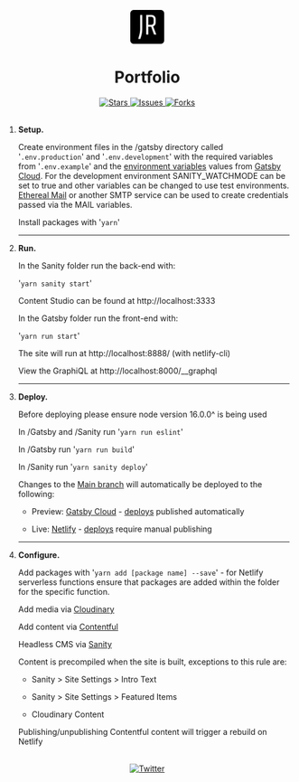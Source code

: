 <!--
For better readability, use markdown preview.
VS Code:  ctrl-shift-v
Atom:     ctrl-shift-m
-->

<p align="center">
  <a href="https://jasonreid.dev">
    <img alt="Netlify Site" src="gatsby/src/images/icon.png" width="60" />
  </a>
</p>
<h1 align="center">
  Portfolio
</h1>
<div align="center">
  <a href="https://github.com/jasonreiddev/portfolio/stargazers">
    <img src="https://img.shields.io/github/stars/jasonreiddev/portfolio" alt="Stars">
  </a>
  <a href="https://github.com/jasonreiddev/portfolio/issues">
    <img src="https://img.shields.io/github/issues/jasonreiddev/portfolio" alt="Issues">
  </a>
  <a href="https://github.com/jasonreiddev/portfolio/network/members">
    <img src="https://img.shields.io/github/forks/jasonreiddev/portfolio" alt="Forks">
  </a>
  </div>
<br>

1. **Setup.**

   Create environment files in the /gatsby directory called
   '<code>.env.production</code>' and '<code>.env.development</code>'
   with the required variables from
   '<code>.env.example</code>' and the [environment variables](https://www.gatsbyjs.com/dashboard/f823cde4-1e85-4ece-87b4-ad2a6f0a2225/sites/df7b65ef-b4c5-4b57-9bda-58b55c54665d/settings/general#env-vars) values from [Gatsby Cloud](https://www.gatsbyjs.com/dashboard/f823cde4-1e85-4ece-87b4-ad2a6f0a2225/sites/df7b65ef-b4c5-4b57-9bda-58b55c54665d).
   For the development environment SANITY_WATCHMODE can be set to true and other variables can be changed to use test environments. [Ethereal Mail](https://ethereal.email) or another SMTP service can be used to create credentials passed via the MAIL variables.

   Install packages with
   '<code>yarn</code>'
   <hr/>

2. **Run.**

   In the Sanity folder run the back-end with:

   '<code>yarn sanity start</code>'

   Content Studio can be found at http://localhost:3333

   In the Gatsby folder run the front-end with:
   
   '<code>yarn run start</code>'

   The site will run at http://localhost:8888/ (with netlify-cli)

   View the GraphiQL at http://localhost:8000/__graphql
   <hr/>

3. **Deploy.**

   Before deploying please ensure node version 16.0.0^ is being used

   In /Gatsby and /Sanity run '<code>yarn run eslint</code>'

   In /Gatsby run '<code>yarn run build</code>'

   In /Sanity run '<code>yarn sanity deploy</code>'

   Changes to the [Main branch](https://github.com/jasonreiddev/portfolio/tree/main) will automatically be deployed to the following:

   - Preview: [Gatsby Cloud](https://jasonreiddev.gtsb.io) - [deploys](https://www.gatsbyjs.com/dashboard/f823cde4-1e85-4ece-87b4-ad2a6f0a2225/sites/df7b65ef-b4c5-4b57-9bda-58b55c54665d/deploys) published automatically

   - Live: [Netlify](https://jasonreid.dev) - [deploys](https://app.netlify.com/sites/jasonreiddev/deploys) require manual publishing
   <hr/>

4. **Configure.**

   Add packages with '<code>yarn add [package name] --save</code>' - for Netlify serverless functions ensure that packages are added within the folder for the specific function.

   Add media via [Cloudinary](https://cloudinary.com/console/c-5efd2802d1af5a180a41cae9a4a86a/media_library/folders/391c080a206c2cca6c6dd6aaea482748)

   Add content via [Contentful](https://app.contentful.com/spaces/0dlrb1xtuolg/entries)

   Headless CMS via [Sanity](https://www.sanity.io/manage/personal/project/a3mxaqcs)

   Content is precompiled when the site is built, exceptions to this rule are:
   
   - Sanity > Site Settings > Intro Text

   - Sanity > Site Settings > Featured Items

   - Cloudinary Content

    Publishing/unpublishing Contentful content will trigger a rebuild on Netlify

<br/>

<div align="center">
  <a href="https://twitter.com/intent/tweet?text=Wow:&url=https%3A%2F%2Fgithub.com%2Fjasonreiddev%2Fportfolio">
    <img src="https://img.shields.io/twitter/url?label=Share%20via%20Twitter&logoColor=black&url=https%3A%2F%2Fgithub.com%2Fjasonreiddev%2Fportfolio" alt="Twitter">
  </a>
</div>
